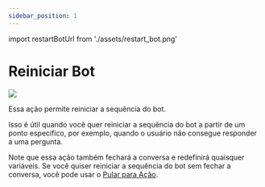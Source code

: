 ```yaml
---
sidebar_position: 1
---
```


import restartBotUrl from './assets/restart_bot.png'

# Reiniciar Bot

<img src={restartBotUrl} width={180} />

Essa ação permite reiniciar a sequência do bot.

Isso é útil quando você quer reiniciar a sequência do bot a partir de um ponto específico, por exemplo, quando o usuário não consegue responder a uma pergunta.

Note que essa ação também fechará a conversa e redefinirá quaisquer variáveis. Se você quiser reiniciar a sequência do bot sem fechar a conversa, você pode usar o [Pular para Ação](/bot/editor/actions/logic/jump_to).